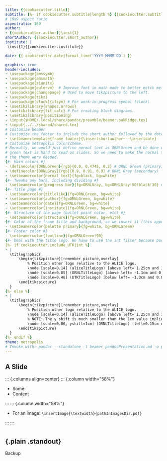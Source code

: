 ```yaml
---
title: {{cookiecutter.title}}
subtitle: {%- if cookiecutter.subtitle|length %} {{cookiecutter.subtitle}}{%- else -%}{%- endif %}
# 16x9 aspect ratio
aspectratio: 169
author:
- {{cookiecutter.author}}\inst{1}
shortAuthor: {{cookiecutter.short_author}}
institute: |
 \inst{1}{{cookiecutter.institute}}

date: {{ cookiecutter.date|format_time('YYYY MMMM DD') }}

graphics: true
header-includes:
- \usepackage{amssymb}
- \usepackage{amsmath}
- \usepackage{siunitx}
- \usepackage{eulervm}  # Improve font in math mode to better match metropolis.
- \usepackage{changepage} # Used to move tikzpicture to the left.
- \usepackage{tikz}
- \usepackage[clock]{ifsym} # For work-in-progress symbol (clock)
- \usetikzlibrary{shapes,arrows}
- \usetikzlibrary{fit,calc} # For creating block diagrams.
- \usetikzlibrary{positioning}
- \input{$HOME/.local/share/pandoc/preamble/beamer.oakRidge.tex}
- \input{../../shared/shared.tex}
# Customize beamer
# Customize the footer to include the short author followed by the date.
- \setbeamertemplate{frame footer}{\insertshortauthor~-~\insertdate}
# Customize metropolis colorscheme.
# Normally, we would just define normal text as ORNLGreen and be done with it. However, the
# green text is hard to read on slides. So we need to make the normal text black, and then update
# the theme were needed.
{#- Main colors #}
- \definecolor{ORNLGreen}{rgb}{0.0, 0.4745, 0.2} # ORNL Green (primary)
- \definecolor{ORNLGray}{rgb}{0.9, 0.91, 0.9} # ORNL Grey (secondary)
- \setbeamercolor{normal text}{fg=black, bg=white}
{#- Tweaks any bars, including dividing #}
- \setbeamercolor{progress bar}{fg=ORNLGray, bg=ORNLGray!50!black!30} # Formula for bg is default in Metropolis.
{#- Title page #}
- \setbeamercolor{titlelike}{fg=ORNLGreen, bg=white}
- \setbeamercolor{author}{fg=ORNLGreen, bg=white}
- \setbeamercolor{date}{fg=ORNLGreen, bg=white}
- \setbeamercolor{institute}{fg=ORNLGreen, bg=white}
{#- Structure of the page (bullet point color, etc) #}
- \setbeamercolor{structure}{fg=ORNLGreen, bg=white}
{#- Color of the frame title and background, so we invert it (this appears to be the standard approach) #}
- \setbeamercolor{palette primary}{fg=white, bg=ORNLGreen}
{#- Footer color #}
- \setbeamercolor{footline}{fg=ORNLGreen!90}
{#- Deal with the title logo. We have to use the int filter because bool isn't supported... #}
{%- if cookiecutter.include_UTK|int %}
- |
  \titlegraphic{
      \begin{tikzpicture}[remember picture,overlay]
          % Position other logo relative to the ALICE logo.
          \node [scale=0.14] (aliceTitleLogo) [above left= 1.25cm and 1.25cm of current page.south east] {\pgfuseimage{beamerTitleLogoALICE}};
          \node [scale=0.05] (ORNLTitleLogo) [above left= -1.1cm and 0.08cm of aliceTitleLogo] {\pgfuseimage{beamerTitleLogoORNL}};
          \node [scale=0.48] (UTKTitleLogo) [below left= -1.3cm and 0.08cm of aliceTitleLogo] {\pgfuseimage{beamerTitleLogoUTK}};
      \end{tikzpicture}
  }
{%- else %}
- |
  \titlegraphic{
      \begin{tikzpicture}[remember picture,overlay]
          % Position other logo relative to the ALICE logo.
          \node [scale=0.14] (aliceTitleLogo) [above left= 1.25cm and 1.5cm of current page.south east] {\pgfuseimage{beamerTitleLogoALICE}};
          % NOTE: The y shift is much smaller than the 1cm value implies...
          \node [scale=0.06, yshift=1cm] (ORNLTitleLogo) [left=0.15cm of aliceTitleLogo] {\pgfuseimage{beamerTitleLogoORNL}};
      \end{tikzpicture}
  }
{%- endif %}
theme: metropolis
# Invoke with: pandoc --standalone -t beamer pandocPresentation.md -o pandocPresentation.pdf
---
```


## A Slide


::: {.columns align=center}
::: {.column width="58%"}

- Some
- Content


:::
::: {.column width="58%"}

- For an image: `\insertImage{\textwidth}{pathInImagesDir.pdf}`


:::
:::

#

## {.plain .standout}

Backup

